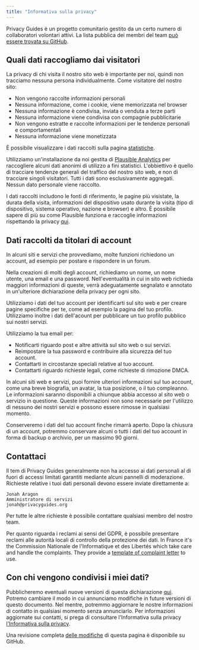 ```yaml
---
title: "Informativa sulla privacy"
---
```


Privacy Guides è un progetto comunitario gestito da un certo numero di collaboratori volontari attivi. La lista pubblica dei membri del team [può essere trovata su GitHub](https://github.com/orgs/privacyguides/people).

## Quali dati raccogliamo dai visitatori

La privacy di chi visita il nostro sito web è importante per noi, quindi non tracciamo nessuna persona individualmente. Come visitatore del nostro sito:

- Non vengono raccolte informazioni personali
- Nessuna informazione, come i cookie, viene memorizzata nel browser
- Nessuna informazione è condivisa, inviata o venduta a terze parti
- Nessuna informazione viene condivisa con compagnie pubblicitarie
- Non vengono estratte e raccolte informazioni per le tendenze personali e comportamentali
- Nessuna informazione viene monetizzata

È possibile visualizzare i dati raccolti sulla pagina [statistiche](statistics.md).

Utilizziamo un'installazione da noi gestita di [Plausible Analytics](https://plausible.io) per raccogliere alcuni dati anonimi di utilizzo a fini statistici. L'obbiettivo è quello di tracciare tendenze generali del traffico del nostro sito web, e non di tracciare singoli visitatori. Tutti i dati sono esclusivamente aggregati. Nessun dato personale viene raccolto.

I dati raccolti includono le fonti di riferimento, le pagine più visistate, la durata della visita, informazioni del dispositivo usato durante la visita (tipo di dispositivo, sistema operativo, nazione e browser) e altro. È possibile sapere di più su come Plausible funziona e raccoglie informazioni rispettando la privacy [qui](https://plausible.io/data-policy).

## Dati raccolti da titolari di account

In alcuni siti e servizi che provvediamo, molte funzioni richiedono un account, ad esempio per postare e rispondere in un forum.

Nella creazioni di molti degli account, richiediamo un nome, un nome utente, una email e una password. Nell'eventualità in cui in sito web richieda maggiori informazioni di queste, verrà adeguatamente segnalato e annotato in un'ulteriore dichiarazione della privacy per ogni sito.

Utilizziamo i dati del tuo account per identificarti sul sito web e per creare pagine specifiche per te, come ad esempio la pagina del tuo profilo. Utilizziamo inoltre i dati dell'acount per pubblicare un tuo profilo pubblico sui nostri servizi.

Utilizziamo la tua email per:

- Notificarti riguardo post e altre attività sul sito web o sui servizi.
- Reimpostare la tua password e contribuire alla sicurezza del tuo account.
- Contattarti in circostanze speciali relative al tuo account.
- Contattarti riguardo richieste legali, come richieste di rimozione DMCA.

In alcuni siti web e servizi, puoi fornire ulteriori informazioni sul tuo account, come una breve biografia, un avatar, la tua posizione, o il tuo compleanno. Le informazioni saranno disponibili a chiunque abbia accesso al sito web o servizio in questione. Queste informazioni non sono necessarie per l'utilizzo di nessuno dei nostri servizi e possono essere rimosse in qualsiasi momento.

Conserveremo i dati del tuo account finche rimarrà aperto. Dopo la chiusura di un account, potremmo conservare alcuni o tutti i dati del tuo account in forma di backup o archivio, per un massimo 90 giorni.

## Contattaci

Il tem di Privacy Guides generalmente non ha accesso ai dati personali al di fuori di accessi limitati garantiti mediante alcuni pannelli di moderazione. Richieste relative i tuoi dati personali devono essere inviate direttamente a:

```text
Jonah Aragon
Amministratore di servizi
jonah@privacyguides.org
```

Per tutte le altre richieste è possibile contattare qualsiasi membro del nostro team.

Per quanto riguarda i reclami ai sensi del GDPR, è possibile presentare reclami alle autorità locali di controllo della protezione dei dati. In France it's the Commission Nationale de l'Informatique et des Libertés which take care and handle the complaints. They provide a [template of complaint letter](https://www.cnil.fr/en/plaintes) to use.

## Con chi vengono condivisi i miei dati?

Pubblicheremo eventuali nuove versioni di questa dichiarazione [qui](privacy-policy.md). Potremo cambiare il modo in cui annunciamo modifiche in future versioni di questo documento. Nel mentre, potremmo aggiornare le nostre informazioni di contatto in qualsiasi momento senza annunciarlo. Per informazioni aggiornate sui contatti, si prega di consultare l'Informativa sulla privacy [l'Informativa sulla privacy](privacy-policy.md).

Una revisione completa [delle modifiche](https://github.com/privacyguides/privacyguides.org/commits/main/docs/about/privacy-policy.md) di questa pagina è disponibile su GitHub.
